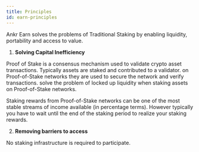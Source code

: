 ```yaml
---
title: Principles
id: earn-principles
---
```


Ankr Earn solves the problems of Traditional Staking by enabling liquidity, portability and access to value. 

1. **Solving Capital Inefficiency**

Proof of Stake is a consensus mechanism used to validate crypto asset transactions. Typically assets are staked and contributed to a validator. on Proof-of-Stake networks they are used to secure the network and verify transactions. 
solve the problem of locked up liquidity when staking assets on Proof-of-Stake networks.

Staking rewards from Proof-of-Stake networks can be one of the most stable streams of income available (in percentage terms). However typically you have to wait until the end of the staking period to realize your staking rewards. 

2. **Removing barriers to access**

No staking infrastructure is required to participate. 